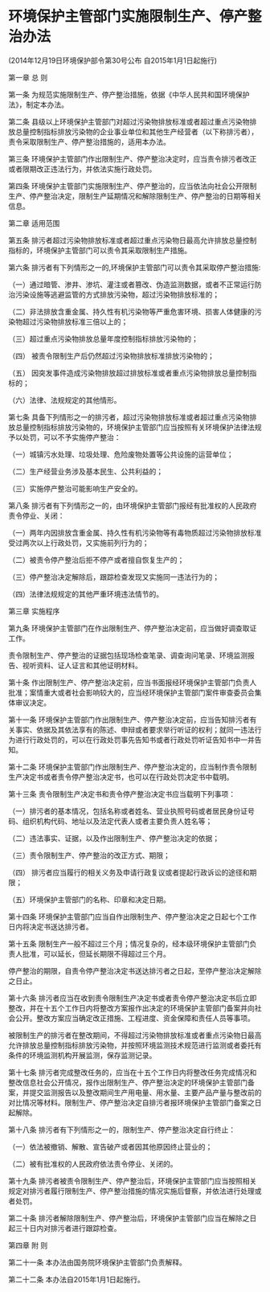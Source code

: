 # 环境保护主管部门实施限制生产、停产整治办法

(2014年12月19日环境保护部令第30号公布 自2015年1月1日起施行)



第一章  总  则



第一条  为规范实施限制生产、停产整治措施，依据《中华人民共和国环境保护法》，制定本办法。

第二条  县级以上环境保护主管部门对超过污染物排放标准或者超过重点污染物排放总量控制指标排放污染物的企业事业单位和其他生产经营者（以下称排污者），责令采取限制生产、停产整治措施的，适用本办法。

第三条  环境保护主管部门作出限制生产、停产整治决定时，应当责令排污者改正或者限期改正违法行为，并依法实施行政处罚。

第四条  环境保护主管部门实施限制生产、停产整治的，应当依法向社会公开限制生产、停产整治决定，限制生产延期情况和解除限制生产、停产整治的日期等相关信息。



第二章  适用范围



第五条  排污者超过污染物排放标准或者超过重点污染物日最高允许排放总量控制指标的，环境保护主管部门可以责令其采取限制生产措施。

第六条  排污者有下列情形之一的,环境保护主管部门可以责令其采取停产整治措施:

（一）通过暗管、渗井、渗坑、灌注或者篡改、伪造监测数据，或者不正常运行防治污染设施等逃避监管的方式排放污染物，超过污染物排放标准的；

（二）非法排放含重金属、持久性有机污染物等严重危害环境、损害人体健康的污染物超过污染物排放标准三倍以上的；

（三）超过重点污染物排放总量年度控制指标排放污染物的；

（四） 被责令限制生产后仍然超过污染物排放标准排放污染物的；

（五） 因突发事件造成污染物排放超过排放标准或者重点污染物排放总量控制指标的；

（六）法律、法规规定的其他情形。

第七条  具备下列情形之一的排污者，超过污染物排放标准或者超过重点污染物排放总量控制指标排放污染物的，环境保护主管部门应当按照有关环境保护法律法规予以处罚，可以不予实施停产整治：

（一）城镇污水处理、垃圾处理、危险废物处置等公共设施的运营单位；

（二）生产经营业务涉及基本民生、公共利益的；

（三）实施停产整治可能影响生产安全的。

第八条  排污者有下列情形之一的，由环境保护主管部门报经有批准权的人民政府责令停业、关闭：

（一）两年内因排放含重金属、持久性有机污染物等有毒物质超过污染物排放标准受过两次以上行政处罚，又实施前列行为的；

（二）被责令停产整治后拒不停产或者擅自恢复生产的；

（三）停产整治决定解除后，跟踪检查发现又实施同一违法行为的；

（四）法律法规规定的其他严重环境违法情节的。



第三章  实施程序



第九条  环境保护主管部门在作出限制生产、停产整治决定前，应当做好调查取证工作。

责令限制生产、停产整治的证据包括现场检查笔录、调查询问笔录、环境监测报告、视听资料、证人证言和其他证明材料。

第十条  作出限制生产、停产整治决定前，应当书面报经环境保护主管部门负责人批准；案情重大或者社会影响较大的，应当经环境保护主管部门案件审查委员会集体审议决定。

第十一条  环境保护主管部门作出限制生产、停产整治决定前，应当告知排污者有关事实、依据及其依法享有的陈述、申辩或者要求举行听证的权利；就同一违法行为进行行政处罚的，可以在行政处罚事先告知书或者行政处罚听证告知书中一并告知。

第十二条  环境保护主管部门作出限制生产、停产整治决定的，应当制作责令限制生产决定书或者责令停产整治决定书，也可以在行政处罚决定书中载明。

第十三条  责令限制生产决定书和责令停产整治决定书应当载明下列事项：

（一）排污者的基本情况，包括名称或者姓名、营业执照号码或者居民身份证号码、组织机构代码、地址以及法定代表人或者主要负责人姓名等；

（二）违法事实、证据，以及作出限制生产、停产整治决定的依据；

（三）责令限制生产、停产整治的改正方式、期限；

（四） 排污者应当履行的相关义务及申请行政复议或者提起行政诉讼的途径和期限；

（五）环境保护主管部门的名称、印章和决定日期。

第十四条  环境保护主管部门应当自作出限制生产、停产整治决定之日起七个工作日内将决定书送达排污者。

第十五条  限制生产一般不超过三个月；情况复杂的，经本级环境保护主管部门负责人批准，可以延长，但延长期限不得超过三个月。

停产整治的期限，自责令停产整治决定书送达排污者之日起，至停产整治决定解除之日止。

第十六条  排污者应当在收到责令限制生产决定书或者责令停产整治决定书后立即整改，并在十五个工作日内将整改方案报作出决定的环境保护主管部门备案并向社会公开。整改方案应当确定改正措施、工程进度、资金保障和责任人员等事项。

被限制生产的排污者在整改期间，不得超过污染物排放标准或者重点污染物日最高允许排放总量控制指标排放污染物，并按照环境监测技术规范进行监测或者委托有条件的环境监测机构开展监测，保存监测记录。

第十七条  排污者完成整改任务的，应当在十五个工作日内将整改任务完成情况和整改信息社会公开情况，报作出限制生产、停产整治决定的环境保护主管部门备案，并提交监测报告以及整改期间生产用电量、用水量、主要产品产量与整改前的对比情况等材料。限制生产、停产整治决定自排污者报环境保护主管部门备案之日起解除。

第十八条  排污者有下列情形之一的，限制生产、停产整治决定自行终止：

（一）依法被撤销、解散、宣告破产或者因其他原因终止营业的；

（二）被有批准权的人民政府依法责令停业、关闭的。

第十九条  排污者被责令限制生产、停产整治后，环境保护主管部门应当按照相关规定对排污者履行限制生产、停产整治措施的情况实施后督察，并依法进行处理或者处罚。

第二十条  排污者解除限制生产、停产整治后，环境保护主管部门应当在解除之日起三十日内对排污者进行跟踪检查。



第四章  附  则



第二十一条  本办法由国务院环境保护主管部门负责解释。

第二十二条  本办法自2015年1月1日起施行。